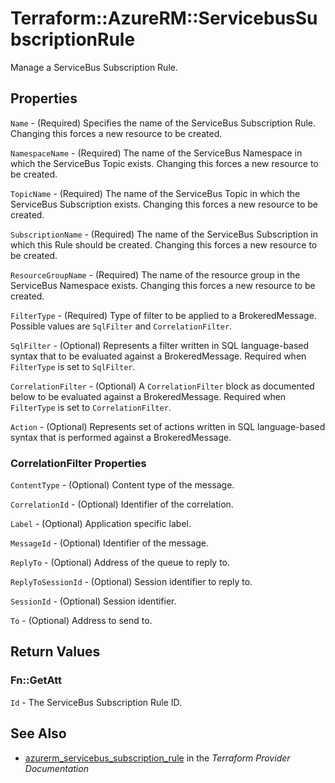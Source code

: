 # Terraform::AzureRM::ServicebusSubscriptionRule

Manage a ServiceBus Subscription Rule.

## Properties

`Name` - (Required) Specifies the name of the ServiceBus Subscription Rule. Changing this forces a new resource to be created.

`NamespaceName` - (Required) The name of the ServiceBus Namespace in which the ServiceBus Topic exists. Changing this forces a new resource to be created.

`TopicName` - (Required) The name of the ServiceBus Topic in which the ServiceBus Subscription exists. Changing this forces a new resource to be created.

`SubscriptionName` - (Required) The name of the ServiceBus Subscription in which this Rule should be created. Changing this forces a new resource to be created.

`ResourceGroupName` - (Required) The name of the resource group in the ServiceBus Namespace exists. Changing this forces a new resource to be created.

`FilterType` - (Required) Type of filter to be applied to a BrokeredMessage. Possible values are `SqlFilter` and `CorrelationFilter`.

`SqlFilter` - (Optional) Represents a filter written in SQL language-based syntax that to be evaluated against a BrokeredMessage. Required when `FilterType` is set to `SqlFilter`.

`CorrelationFilter` - (Optional) A `CorrelationFilter` block as documented below to be evaluated against a BrokeredMessage. Required when `FilterType` is set to `CorrelationFilter`.

`Action` - (Optional) Represents set of actions written in SQL language-based syntax that is performed against a BrokeredMessage.

### CorrelationFilter Properties

`ContentType` - (Optional) Content type of the message.

`CorrelationId` - (Optional) Identifier of the correlation.

`Label` - (Optional) Application specific label.

`MessageId` - (Optional) Identifier of the message.

`ReplyTo` - (Optional) Address of the queue to reply to.

`ReplyToSessionId` - (Optional) Session identifier to reply to.

`SessionId` - (Optional) Session identifier.

`To` - (Optional) Address to send to.


## Return Values

### Fn::GetAtt

`Id` - The ServiceBus Subscription Rule ID.

## See Also

* [azurerm_servicebus_subscription_rule](https://www.terraform.io/docs/providers/azurerm/r/servicebus_subscription_rule.html) in the _Terraform Provider Documentation_